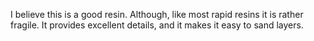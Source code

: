 I believe this is a good resin. Although, like most rapid resins it is rather fragile. It provides excellent details, and it makes it easy to sand layers.
